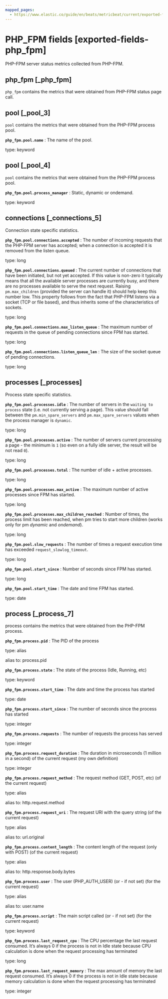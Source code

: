 ```yaml
---
mapped_pages:
  - https://www.elastic.co/guide/en/beats/metricbeat/current/exported-fields-php_fpm.html
---
```


# PHP_FPM fields [exported-fields-php_fpm]

PHP-FPM server status metrics collected from PHP-FPM.


## php_fpm [_php_fpm]

`php_fpm` contains the metrics that were obtained from PHP-FPM status page call.


## pool [_pool_3]

`pool` contains the metrics that were obtained from the PHP-FPM process pool.

**`php_fpm.pool.name`**
:   The name of the pool.

type: keyword



## pool [_pool_4]

`pool` contains the metrics that were obtained from the PHP-FPM process pool.

**`php_fpm.pool.process_manager`**
:   Static, dynamic or ondemand.

type: keyword



## connections [_connections_5]

Connection state specific statistics.

**`php_fpm.pool.connections.accepted`**
:   The number of incoming requests that the PHP-FPM server has accepted; when a connection is accepted it is removed from the listen queue.

type: long


**`php_fpm.pool.connections.queued`**
:   The current number of connections that have been initiated, but not yet accepted. If this value is non-zero it typically means that all the available server processes are currently busy, and there are no processes available to serve the next request. Raising `pm.max_children` (provided the server can handle it) should help keep this number low. This property follows from the fact that PHP-FPM listens via a socket (TCP or file based), and thus inherits some of the characteristics of sockets.

type: long


**`php_fpm.pool.connections.max_listen_queue`**
:   The maximum number of requests in the queue of pending connections since FPM has started.

type: long


**`php_fpm.pool.connections.listen_queue_len`**
:   The size of the socket queue of pending connections.

type: long



## processes [_processes]

Process state specific statistics.

**`php_fpm.pool.processes.idle`**
:   The number of servers in the `waiting to process` state (i.e. not currently serving a page). This value should fall between the `pm.min_spare_servers` and `pm.max_spare_servers` values when the process manager is `dynamic`.

type: long


**`php_fpm.pool.processes.active`**
:   The number of servers current processing a page - the minimum is `1` (so even on a fully idle server, the result will be not read `0`).

type: long


**`php_fpm.pool.processes.total`**
:   The number of idle + active processes.

type: long


**`php_fpm.pool.processes.max_active`**
:   The maximum number of active processes since FPM has started.

type: long


**`php_fpm.pool.processes.max_children_reached`**
:   Number of times, the process limit has been reached, when pm tries to start more children (works only for pm *dynamic* and *ondemand*).

type: long


**`php_fpm.pool.slow_requests`**
:   The number of times a request execution time has exceeded `request_slowlog_timeout`.

type: long


**`php_fpm.pool.start_since`**
:   Number of seconds since FPM has started.

type: long


**`php_fpm.pool.start_time`**
:   The date and time FPM has started.

type: date



## process [_process_7]

process contains the metrics that were obtained from the PHP-FPM process.

**`php_fpm.process.pid`**
:   The PID of the process

type: alias

alias to: process.pid


**`php_fpm.process.state`**
:   The state of the process (Idle, Running, etc)

type: keyword


**`php_fpm.process.start_time`**
:   The date and time the process has started

type: date


**`php_fpm.process.start_since`**
:   The number of seconds since the process has started

type: integer


**`php_fpm.process.requests`**
:   The number of requests the process has served

type: integer


**`php_fpm.process.request_duration`**
:   The duration in microseconds (1 million in a second) of the current request (my own definition)

type: integer


**`php_fpm.process.request_method`**
:   The request method (GET, POST, etc) (of the current request)

type: alias

alias to: http.request.method


**`php_fpm.process.request_uri`**
:   The request URI with the query string (of the current request)

type: alias

alias to: url.original


**`php_fpm.process.content_length`**
:   The content length of the request (only with POST) (of the current request)

type: alias

alias to: http.response.body.bytes


**`php_fpm.process.user`**
:   The user (PHP_AUTH_USER) (or - if not set) (for the current request)

type: alias

alias to: user.name


**`php_fpm.process.script`**
:   The main script called (or - if not set) (for the current request)

type: keyword


**`php_fpm.process.last_request_cpu`**
:   The CPU percentage the last request consumed. It’s always 0 if the process is not in Idle state because CPU calculation is done when the request processing has terminated

type: long


**`php_fpm.process.last_request_memory`**
:   The max amount of memory the last request consumed. It’s always 0 if the process is not in Idle state because memory calculation is done when the request processing has terminated

type: integer


